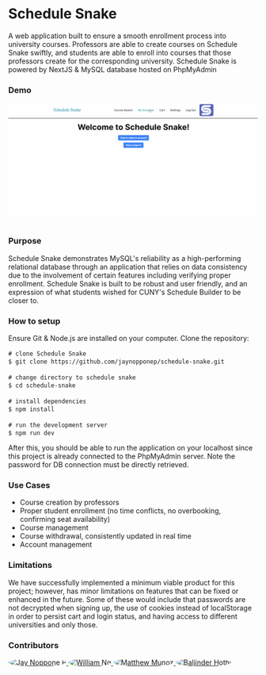 # Schedule Snake
A web application built to ensure a smooth enrollment process into university courses. 
Professors are able to create courses on Schedule Snake swiftly, and students are able to
enroll into courses that those professors create for the corresponding university. 
Schedule Snake is powered by NextJS & MySQL database hosted on PhpMyAdmin</br>

### Demo

![schedule_snake.gif](public%2Fschedule_snake.gif)

### Purpose 

Schedule Snake demonstrates MySQL's reliability as a high-performing relational database through an
application that relies on data consistency due to the involvement of certain features including verifying proper enrollment.
Schedule Snake is built to be robust and user friendly, and an expression of what students wished 
for CUNY's Schedule Builder to be closer to.

### How to setup 

Ensure Git & Node.js are installed on your computer. Clone the repository:
```
# clone Schedule Snake
$ git clone https://github.com/jaynopponep/schedule-snake.git

# change directory to schedule snake
$ cd schedule-snake

# install dependencies
$ npm install

# run the development server
$ npm run dev
```
After this, you should be able to run the application on your localhost since this project
is already connected to the PhpMyAdmin server. Note the password for DB connection must be directly retrieved.

### Use Cases

- Course creation by professors 
- Proper student enrollment (no time conflicts, no overbooking, confirming seat availability)
- Course management
- Course withdrawal, consistently updated in real time
- Account management

### Limitations

We have successfully implemented a minimum viable product for this project; however, 
has minor limitations on features that can be fixed or enhanced in the future. Some of these would
include that passwords are not decrypted when signing up, the use of cookies instead of localStorage
in order to persist cart and login status, and having access to different universities and only those.

### Contributors
<a href="https://github.com/jaynopponep">
  <img src="https://github.com/jaynopponep.png?size=100" width="100" height="100" style="border-radius: 50%;" alt="Jay Noppone P" />
</a>
<a href="https://github.com/willofcode">
  <img src="https://github.com/willofcode.png?size=100" width="100" height="100" style="border-radius: 50%;" alt="William Ng" />
</a>
<a href="https://github.com/MattMunoz">
  <img src="https://github.com/MattMunoz.png?size=100" width="100" height="100" style="border-radius: 50%;" alt="Matthew Munoz" />
</a>
<a href="https://github.com/BaljinderHothi">
  <img src="https://github.com/BaljinderHothi.png?size=100" width="100" height="100" style="border-radius: 50%;" alt="Baljinder Hothi" />
</a>
